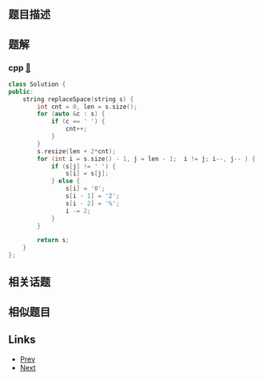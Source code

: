 
# [](https://leetcode-cn.com/problems/ti-huan-kong-ge-lcof)

## 题目描述



## 题解

### cpp [🔗](ti-huan-kong-ge-lcof.cpp) 
```cpp
class Solution {
public:
    string replaceSpace(string s) {
        int cnt = 0, len = s.size();
        for (auto &c : s) {
            if (c == ' ') {
                cnt++;
            }
        }
        s.resize(len + 2*cnt);
        for (int i = s.size() - 1, j = len - 1;  i != j; i--, j-- ) {
            if (s[j] != ' ') {
                s[i] = s[j];
            } else {
                s[i] = '0';
                s[i - 1] = '2';
                s[i - 2] = '%';
                i -= 2;
            }
        }

        return s;
    }
};
```


## 相关话题



## 相似题目



## Links

- [Prev](../xuan-zhuan-shu-zu-de-zui-xiao-shu-zi-lcof/README.md) 
- [Next](../cong-wei-dao-tou-da-yin-lian-biao-lcof/README.md) 

